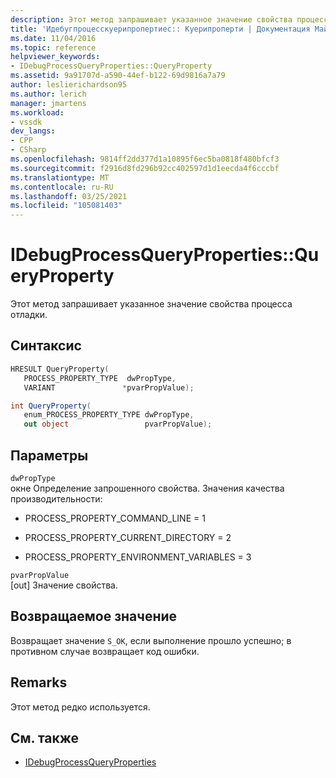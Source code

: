 ```yaml
---
description: Этот метод запрашивает указанное значение свойства процесса отладки.
title: 'Идебугпроцесскуерипропертиес:: Куерипроперти | Документация Майкрософт'
ms.date: 11/04/2016
ms.topic: reference
helpviewer_keywords:
- IDebugProcessQueryProperties::QueryProperty
ms.assetid: 9a91707d-a590-44ef-b122-69d9816a7a79
author: leslierichardson95
ms.author: lerich
manager: jmartens
ms.workload:
- vssdk
dev_langs:
- CPP
- CSharp
ms.openlocfilehash: 9814ff2dd377d1a10895f6ec5ba0818f480bfcf3
ms.sourcegitcommit: f2916d8fd296b92cc402597d1d1eecda4f6cccbf
ms.translationtype: MT
ms.contentlocale: ru-RU
ms.lasthandoff: 03/25/2021
ms.locfileid: "105081403"
---
```

# <a name="idebugprocessquerypropertiesqueryproperty"></a>IDebugProcessQueryProperties::QueryProperty
Этот метод запрашивает указанное значение свойства процесса отладки.

## <a name="syntax"></a>Синтаксис

```cpp
HRESULT QueryProperty(
   PROCESS_PROPERTY_TYPE  dwPropType,
   VARIANT               *pvarPropValue);
```

```csharp
int QueryProperty(
   enum_PROCESS_PROPERTY_TYPE dwPropType,
   out object                 pvarPropValue);
```

## <a name="parameters"></a>Параметры
`dwPropType`\
окне Определение запрошенного свойства. Значения качества производительности:

- PROCESS_PROPERTY_COMMAND_LINE = 1

- PROCESS_PROPERTY_CURRENT_DIRECTORY = 2

- PROCESS_PROPERTY_ENVIRONMENT_VARIABLES = 3

`pvarPropValue`\
[out] Значение свойства.

## <a name="return-value"></a>Возвращаемое значение
 Возвращает значение `S_OK`, если выполнение прошло успешно; в противном случае возвращает код ошибки.

## <a name="remarks"></a>Remarks
 Этот метод редко используется.

## <a name="see-also"></a>См. также
- [IDebugProcessQueryProperties](../../../extensibility/debugger/reference/idebugprocessqueryproperties.md)
